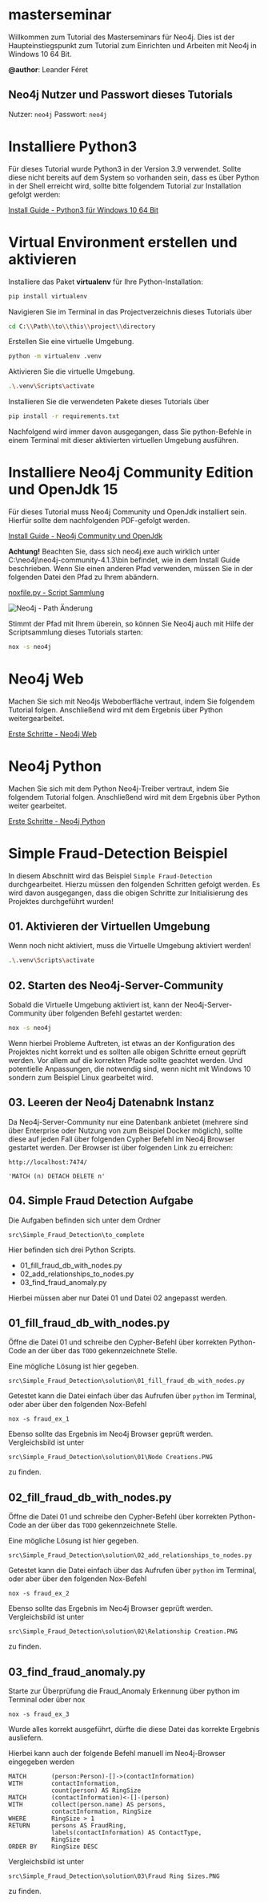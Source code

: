 # masterseminar

Willkommen zum Tutorial des Masterseminars für Neo4j. Dies
ist der Haupteinstiegspunkt zum Tutorial zum Einrichten und Arbeiten mit
Neo4j in Windows 10 64 Bit.

**@author**: Leander Féret

## Neo4j Nutzer und Passwort dieses Tutorials

Nutzer: ```neo4j```
Passwort: ```neo4j```

# Installiere Python3

Für dieses Tutorial wurde Python3 in der Version 3.9 verwendet. Sollte diese nicht bereits auf
dem System so vorhanden sein, dass es über Python in der Shell erreicht wird, sollte bitte folgendem Tutorial
zur Installation gefolgt werden:

[Install Guide - Python3 für Windows 10 64 Bit](tutorial/Installation-python3-win10b64.pdf)

# Virtual Environment erstellen und aktivieren

Installiere das Paket **virtualenv** für Ihre Python-Installation:

```bash
pip install virtualenv
```

Navigieren Sie im Terminal in das Projectverzeichnis dieses Tutorials über

```bash
cd C:\\Path\\to\\this\\project\\directory
```

Erstellen Sie eine virtuelle Umgebung.

```bash
python -m virtualenv .venv
```

Aktivieren Sie die virtuelle Umgebung.

```bash
.\.venv\Scripts\activate
```

Installieren Sie die verwendeten Pakete dieses Tutorials über

```bash
pip install -r requirements.txt
```

Nachfolgend wird immer davon ausgegangen, dass Sie python-Befehle in einem Terminal mit
dieser aktivierten virtuellen Umgebung ausführen.

# Installiere Neo4j Community Edition und OpenJdk 15

Für dieses Tutorial muss Neo4j Community und OpenJdk installiert sein. Hierfür sollte dem
nachfolgenden PDF-gefolgt werden.

[Install Guide - Neo4j Community und OpenJdk](tutorial/Installation-neo4j-communityServer-windows10.pdf)

**Achtung!** Beachten Sie, dass sich neo4j.exe auch wirklich unter C:\neo4j\neo4j-community-4.1.3\bin
befindet, wie in dem Install Guide beschrieben. Wenn Sie einen anderen Pfad verwenden, müssen Sie in der folgenden
Datei den Pfad zu Ihrem abändern.

[noxfile.py - Script Sammlung](noxfile.py)

![Neo4j - Path Änderung](./tutorial/images/noxfile_path.PNG)

Stimmt der Pfad mit Ihrem überein, so können Sie Neo4j auch mit Hilfe der Scriptsammlung dieses Tutorials starten:

```bash
nox -s neo4j
```

# Neo4j Web

Machen Sie sich mit Neo4js Weboberfläche vertraut, indem Sie folgendem Tutorial folgen.
Anschließend wird mit dem Ergebnis über Python weitergearbeitet.

[Erste Schritte - Neo4j Web](tutorial/Erste-Schritte-im-neo4j-Browser.pdf)

# Neo4j Python

Machen Sie sich mit dem Python Neo4j-Treiber vertraut, indem Sie folgendem Tutorial folgen. Anschließend wird mit dem Ergebnis über Python weiter gearbeitet.

[Erste Schritte - Neo4j Python](tutorial/Erste-Schritte-mit-neo4j-for-Python.pdf)

# Simple Fraud-Detection Beispiel

In diesem Abschnitt wird das Beispiel ```Simple Fraud-Detection``` durchgearbeitet. Hierzu müssen den folgenden Schritten gefolgt werden.
Es wird davon ausgegangen, dass die obigen Schritte zur Initialisierung des Projektes durchgeführt wurden!


## 01. Aktivieren der Virtuellen Umgebung

Wenn noch nicht aktiviert, muss die Virtuelle Umgebung aktiviert werden!

```bash
.\.venv\Scripts\activate
```

## 02. Starten des Neo4j-Server-Community

Sobald die Virtuelle Umgebung aktiviert ist, kann der Neo4j-Server-Community über folgenden Befehl gestartet werden:

```bash
nox -s neo4j
```

Wenn hierbei Probleme Auftreten, ist etwas an der Konfiguration des Projektes nicht korrekt und es sollten alle obigen Schritte
erneut geprüft werden. Vor allem auf die korrekten Pfade sollte geachtet werden. Und potentielle Anpassungen, die notwendig sind,
wenn nicht mit Windows 10 sondern zum Beispiel Linux gearbeitet wird.

## 03. Leeren der Neo4j Datenabnk Instanz

Da Neo4j-Server-Community nur eine Datenbank anbietet (mehrere sind über Enterprise oder Nutzung von zum Beispiel Docker möglich),
sollte diese auf jeden Fall über folgenden Cypher Befehl im Neo4j Browser gestartet werden. Der Browser ist über folgenden Link zu erreichen:

```http://localhost:7474/```

```'MATCH (n) DETACH DELETE n'```

## 04. Simple Fraud Detection Aufgabe

Die Aufgaben befinden sich unter dem Ordner

```src\Simple_Fraud_Detection\to_complete```

Hier befinden sich drei Python Scripts.

* 01_fill_fraud_db_with_nodes.py
* 02_add_relationships_to_nodes.py
* 03_find_fraud_anomaly.py

Hierbei müssen aber nur Datei 01 und Datei 02 angepasst werden.

## 01_fill_fraud_db_with_nodes.py

Öffne die Datei 01 und schreibe den Cypher-Befehl über korrekten Python-Code an der über 
das ```TODO``` gekennzeichnete Stelle.

Eine mögliche Lösung ist hier gegeben.

```src\Simple_Fraud_Detection\solution\01_fill_fraud_db_with_nodes.py```

Getestet kann die Datei einfach über das Aufrufen über ```python``` im Terminal,
oder aber über den folgenden Nox-Befehl

```nox -s fraud_ex_1```

Ebenso sollte das Ergebnis im Neo4j Browser geprüft werden. Vergleichsbild ist unter

```src\Simple_Fraud_Detection\solution\01\Node Creations.PNG```

zu finden.

## 02_fill_fraud_db_with_nodes.py

Öffne die Datei 01 und schreibe den Cypher-Befehl über korrekten Python-Code an der über 
das ```TODO``` gekennzeichnete Stelle.

Eine mögliche Lösung ist hier gegeben.

```src\Simple_Fraud_Detection\solution\02_add_relationships_to_nodes.py```

Getestet kann die Datei einfach über das Aufrufen über ```python``` im Terminal,
oder aber über den folgenden Nox-Befehl

```nox -s fraud_ex_2```

Ebenso sollte das Ergebnis im Neo4j Browser geprüft werden. Vergleichsbild ist unter

```src\Simple_Fraud_Detection\solution\02\Relationship Creation.PNG```

zu finden.

## 03_find_fraud_anomaly.py

Starte zur Überprüfung die Fraud_Anomaly Erkennung über python im Terminal oder über nox

```nox -s fraud_ex_3```


Wurde alles korrekt ausgeführt, dürfte die diese Datei das korrekte Ergebnis ausliefern.


Hierbei kann auch der folgende Befehl manuell im Neo4j-Browser eingegeben werden

```
MATCH       (person:Person)-[]->(contactInformation)
WITH        contactInformation,
            count(person) AS RingSize
MATCH       (contactInformation)<-[]-(person)
WITH        collect(person.name) AS persons,
            contactInformation, RingSize
WHERE       RingSize > 1
RETURN      persons AS FraudRing,
            labels(contactInformation) AS ContactType,
            RingSize
ORDER BY    RingSize DESC 
```

Vergleichsbild ist unter

```src\Simple_Fraud_Detection\solution\03\Fraud Ring Sizes.PNG```

zu finden.
